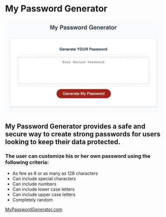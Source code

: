 # My Password Generator

![My Password Generator](Develop/assets/my-password-generator-screenshot.png)

## My Password Generator provides a safe and secure way to create strong passwords for users looking to keep their data protected.

### The user can customize his or her own password using the following criteria:
* As few as 8 or as many as 128 characters
* Can include special characters
* Can include numbers
* Can include lower case letters
* Can include upper case letters
* Completely random

[MyPasswordGenerator.com](https://kohringsw.github.io/password-generator/)

